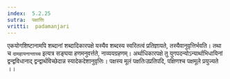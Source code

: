 ```yaml
---
index:  5.2.25
sutra:  पक्षात्तिः
vritti:  padamanjari
---
```


एकयोगशिष्टानामपि शब्दानां शब्दादिकारपक्षे यस्यैव शब्दस्य स्वरितत्वं प्रतिज्ञायते, तस्यैवानुवृत्तिर्भवति। तथा च `दामहायनान्ताच्च` इत्यत्र सङ्घया हणमनुवर्त्तते, नाव्ययग्रहणम्। अर्थाधिकारपक्षे तु युगपदन्योऽन्यार्थाभिधायिनां द्वन्द्वविधानाद् द्वन्द्वार्थविच्छेदान्न स्यादेकदेशानुवृत्तिः। पक्षस्य मूलं पक्षतिःउप्रतिपदि, पक्षिणश्च पक्षमूले प्रयुज्यते ।।

